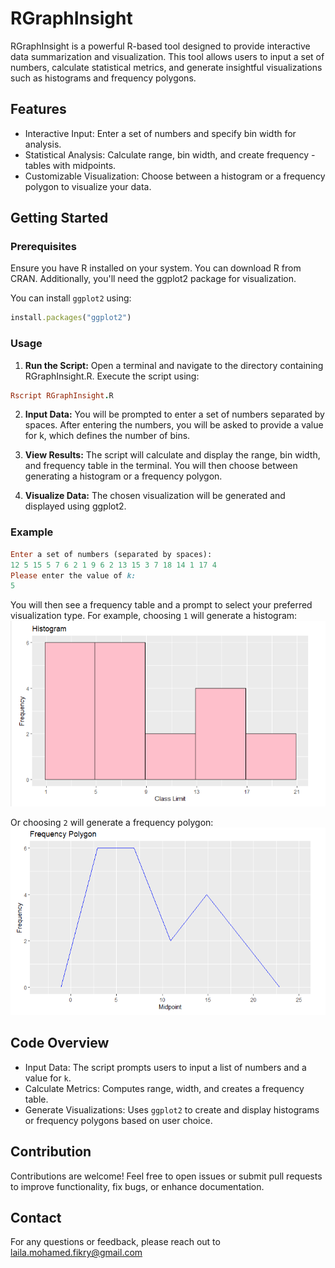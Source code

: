 # RGraphInsight
RGraphInsight is a powerful R-based tool designed to provide interactive data summarization and visualization. This tool allows users to input a set of numbers, calculate statistical metrics, and generate insightful visualizations such as histograms and frequency polygons.

## Features

- Interactive Input: Enter a set of numbers and specify bin width for 
  analysis.
- Statistical Analysis: Calculate range, bin width, and create frequency -tables with midpoints.
- Customizable Visualization: Choose between a histogram or a frequency polygon to visualize your data.
  
## Getting Started

### Prerequisites
Ensure you have R installed on your system. You can download R from CRAN. Additionally, you'll need the ggplot2 package for visualization.

You can install ``ggplot2`` using:
```ruby
install.packages("ggplot2")
```
### Usage
1. **Run the Script:** Open a terminal and navigate to the directory containing RGraphInsight.R. Execute the script using:
```ruby
Rscript RGraphInsight.R
```
2. **Input Data:** You will be prompted to enter a set of numbers separated by spaces. After entering the numbers, you will be asked to provide a value for k, which defines the number of bins.

3. **View Results:** The script will calculate and display the range, bin width, and frequency table in the terminal. You will then choose between generating a histogram or a frequency polygon.

4. **Visualize Data:** The chosen visualization will be generated and displayed using ggplot2.

### Example
```ruby
Enter a set of numbers (separated by spaces): 
12 5 15 5 7 6 2 1 9 6 2 13 15 3 7 18 14 1 17 4 
Please enter the value of k: 
5
```
You will then see a frequency table and a prompt to select your preferred visualization type. For example, choosing ``1`` will generate a histogram:
![histogram example](https://github.com/laila2005/RGraphInsight/blob/main/Screenshot_12.png?raw=true)

Or choosing ``2`` will generate a frequency polygon:
![frequency polygon example](https://github.com/laila2005/RGraphInsight/blob/main/Screenshot_13.png?raw=true)

## Code Overview
- Input Data: The script prompts users to input a list of numbers and a value for ``k``.
- Calculate Metrics: Computes range, width, and creates a frequency table.
- Generate Visualizations: Uses ``ggplot2`` to create and display histograms or frequency polygons based on user choice.

## Contribution
Contributions are welcome! Feel free to open issues or submit pull requests to improve functionality, fix bugs, or enhance documentation.

## Contact
For any questions or feedback, please reach out to laila.mohamed.fikry@gmail.com
